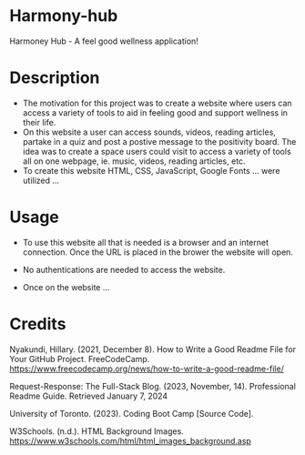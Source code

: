 # Harmony-hub
Harmoney Hub - A feel good wellness application!

# Description
- The motivation for this project was to create a website where users can access a variety of tools to aid in feeling good and support wellness in their life. 
- On this website a user can access sounds, videos, reading articles, partake in a quiz and post a postive message to the positivity board. The idea was to create a space users could visit to access a variety of tools all on one webpage, ie. music, videos, reading articles, etc. 
- To create this website HTML, CSS, JavaScript, Google Fonts ... were utilized ...


# Usage

- To use this website all that is needed is a browser and an internet connection. Once the URL is placed in the brower the website will open.

- No authentications are needed to access the website.

- Once on the website ... 

# Credits

Nyakundi, Hillary. (2021, December 8). How to Write a Good Readme File for Your GitHub Project. FreeCodeCamp. https://www.freecodecamp.org/news/how-to-write-a-good-readme-file/

Request-Response: The Full-Stack Blog. (2023, November, 14). Professional Readme Guide. Retrieved January 7, 2024

University of Toronto. (2023). Coding Boot Camp [Source Code].

W3Schools. (n.d.). HTML Background Images. https://www.w3schools.com/html/html_images_background.asp





